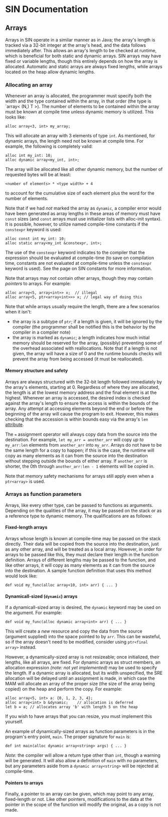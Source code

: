 # SIN Documentation

## Arrays

Arrays in SIN operate in a similar manner as in Java; the array's length is tracked via a 32-bit integer at the array's head, and the data follows immediately after. This allows an array's length to be checked at runtime, which is beneficial for both static and dynamic arrays. SIN arrays may have fixed or variable lengths, though this entirely depends on how the array is allocated. Automatic and static arrays are always fixed lengths, while arrays located on the heap allow dynamic lengths.

### Allocating an array

Whenever an array is allocated, the programmer must specify both the width and the type contained within the array, in that order (the type is `array< (N,) T >). The number of elements to be contained within the array must be known at compile time unless dynamic memory is utilized. This looks like:

    alloc array<3, int> my_array;

This will allocate an array with 3 elements of type `int`. As mentioned, for dynamic arrays, the length need not be known at compile time. For example, the following is completely valid:

    alloc int my_int: 10;
    alloc dynamic array<my_int, int>;

The array will be allocated like all other dynamic memory, but the number of requested bytes will be at least:

    <number of elements> * <type width> + 4

to account for the cumulative size of each element plus the word for the number of elements.

Note that if we had _not_ marked the array as `dynamic`, a compiler error would have been generated as array lengths in these areas of memory must have `const` sizes (and `const` arrays must use initializer lists with alloc-init syntax). It is possible, however, to utilize named compile-time constants if the `constexpr` keyword is used:

    alloc const int my_int: 10;
    alloc static array<my_int &constexpr, int>;

The use of the `constexpr` keyword indicates to the compiler that the expression should be evaluated at compile-time (to save on compilation time, constants are not evaluated at compile-time unless the `constexpr` keyword is used). See the page on SIN constants for more information.

Note that arrays may *not* contain other arrays, though they may contain *pointers* to arrays. For example:

    alloc array<5, array<int>> x;  // illegal
    alloc array<5, ptr<array<int>>> x; // legal way of doing this

Note that while arrays usually require the length, there are a few scenarios when it isn't:

* the array is a subtype of `ptr`; if a length is given, it will be ignored by the compiler (the programmer shall be notified this is the behavior by the compiler in a compiler note)
* the array is marked as `dynamic`; a length indicates how much initial memory should be reserved for the array, (possibly) preventing some of the overhead associated with reallocations. Note that if a length is not given, the array will have a size of 0 and the runtime bounds checks will prevent the array from being accessed (it must be reallocated).

#### Memory structure and safety

Arrays are always structured with the 32-bit length followed immediately by the array's elements, starting at 0. Regardless of where they are allocated, the length is at the lowest memory address and the final element is at the highest. Whenever an array is accessed, the desired index is checked against the array's length to ensure the access is within the bounds of the array. Any attempt at accessing elements beyond the end or before the beginning of the array will cause the program to exit. However, this makes checking that the accession is within bounds easy via the array's `len` [attribute](Attributes).

The `=` assignment operator will always copy data from the source into the destination. For example, `let my_arr = another_arr` will copy _up to_ `my_arr:len` elements from `another_arr` into `my_arr`. Arrays do not have to be the same length for a copy to happen; if this is the case, the runtime will copy as many elements as it can from the source into the destination without stepping outside the bounds of either array. If `another_arr` is shorter, the 0th through `another_arr:len - 1` elements will be copied in.

Note that memory safety mechanisms for arrays still apply even when a `ptr<array>` is used.

### Arrays as function parameters

Arrays, like every other type, can be passed to functions as arguments. Depending on the qualities of the array, it may be passed on the stack or as a reference type to dynamic memory. The qualifications are as follows:

#### Fixed-length arrays

Arrays whose length is known at compile-time may be passed on the stack directly. Their data will be copied from the source into the destination, just as any other array, and will be treated as a local array. However, in order for arrays to be passed like this, they must declare their length in the function definition. Arrays of different lengths may be passed to the function, and like other arrays, it will copy as many elements as it can from the source into the destination. A sample function definition that uses this method would look like:

    def void my_func(alloc array<10, int> arr) { ... }

#### Dynamicall-sized (`dynamic`) arrays

If a dynamicall-sized array is desired, the `dynamic` keyword may be used on the argument. For example:

    def void my_func(alloc dynamic array<int> arr) { ... }

This will create a _new_ resource and copy the data from the source (argument supplied) into the space pointed to by `arr`. This can be wasteful, so if the array doesn't need to be modified, consider using `ptr<final array>` instead.

However, a dynamically-sized array is not resizeable; once initialized, their lengths, like all arrays, are fixed. For dynamic arrays as struct members, an allocation expression _(note: not yet implemented)_ may be used to specify the length. If a dynamic array is allocated, but its width unspecified, the SRE allocation will be delayed until an assignment is made, in which case the MAM will allocate an array of the proper size (the size of the array being copied) on the heap and perform the copy. For example:

    alloc array<5, int> a: {0, 1, 2, 3, 4};
    alloc array<int> b &dynamic;    // allocation is deferred
    let b = a; // allocates array 'b' with length 5 on the heap

If you wish to have arrays that you can resize, you must implement this yourself.

An example of dynamically-sized arrays as function parameters is in the program's entry point, `main`. The proper signature for `main` is:

    def int main(alloc dynamic array<string> args) { ... }

_Note:_ the compiler will allow a return type other than `int`, though a warning will be generated. It will also allow a definition of `main` with no parameters, but any parameters aside from a `dynamic array<string>` will be rejected at compile-time.

#### Pointers to arrays

Finally, a pointer to an array can be given, which may point to any array, fixed-length or not. Like other pointers, modifications to the data at the pointer in the scope of the function will modify the original, as a copy is not made.
